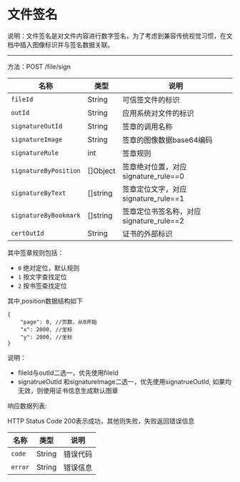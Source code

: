 # 文件签名

说明：文件签名是对文件内容进行数字签名，为了考虑到兼容传统视觉习惯，在文档中插入图像标识并与签名数据关联。

---

方法：POST /file/sign

| 名称        | 类型        | 说明  |
| ------------- |-------------| -----|
| `fileId` | String	 | 可信签文件的标识  |
| `outId` | String	 | 应用系统对文件的标识  |
| `signatureOutId` | String	 | 签章的调用名称  | 
| `signatureImage` | String	 | 签章的图像数据base64编码  |
| `signatureRule` | int	 | 签章规则  |
| `signatureByPosition` | []Object	 | 签章绝对位置，对应signature_rule==0  | 
| `signatureByText` | []string	 | 签章定位文字，对应signature_rule==1  |
| `signatureByBookmark` | []string	 | 签章定位书签名称，对应signature_rule==2  |  
| `certOutId` | String	 | 证书的外部标识  | 

其中签章规则包括：

* `0` 绝对定位，默认规则
* `1` 按文字查找定位
* `2` 按书签查找定位



其中,position数据结构如下

```
{
   	"page": 0, //页数，从0开始
   	"x": 2000, //坐标
   	"y": 2000, //坐标
}
```

说明： 

* fileId与outId二选一，优先使用fileId 
* signatrueOutId 和signatureImage二选一，优先使用signatrueOutId, 如果均无效，则使用证书信息生成默认图章


响应数据列表:

HTTP Status Code 200表示成功，其他则失败，失败返回错误信息

| 名称        | 类型        | 说明  |
| ------------- |-------------| -----|
| `code` | String	 |   错误代码    |
| `error` | String	 |   错误信息    |

